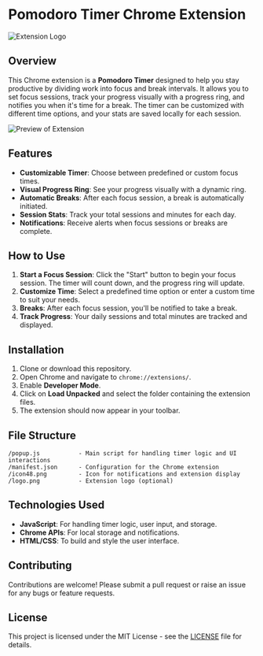 
# Pomodoro Timer Chrome Extension

![Extension Logo](path/to/logo.png)

## Overview

This Chrome extension is a **Pomodoro Timer** designed to help you stay productive by dividing work into focus and break intervals. It allows you to set focus sessions, track your progress visually with a progress ring, and notifies you when it's time for a break. The timer can be customized with different time options, and your stats are saved locally for each session.

![Preview of Extension](path/to/preview-image.png)

## Features

- **Customizable Timer**: Choose between predefined or custom focus times.
- **Visual Progress Ring**: See your progress visually with a dynamic ring.
- **Automatic Breaks**: After each focus session, a break is automatically initiated.
- **Session Stats**: Track your total sessions and minutes for each day.
- **Notifications**: Receive alerts when focus sessions or breaks are complete.

## How to Use

1. **Start a Focus Session**: Click the "Start" button to begin your focus session. The timer will count down, and the progress ring will update.
2. **Customize Time**: Select a predefined time option or enter a custom time to suit your needs.
3. **Breaks**: After each focus session, you'll be notified to take a break.
4. **Track Progress**: Your daily sessions and total minutes are tracked and displayed.

## Installation

1. Clone or download this repository.
2. Open Chrome and navigate to `chrome://extensions/`.
3. Enable **Developer Mode**.
4. Click on **Load Unpacked** and select the folder containing the extension files.
5. The extension should now appear in your toolbar.

## File Structure

```
/popup.js           - Main script for handling timer logic and UI interactions
/manifest.json      - Configuration for the Chrome extension
/icon48.png         - Icon for notifications and extension display
/logo.png           - Extension logo (optional)
```

## Technologies Used

- **JavaScript**: For handling timer logic, user input, and storage.
- **Chrome APIs**: For local storage and notifications.
- **HTML/CSS**: To build and style the user interface.

## Contributing

Contributions are welcome! Please submit a pull request or raise an issue for any bugs or feature requests.

## License

This project is licensed under the MIT License - see the [LICENSE](LICENSE) file for details.
